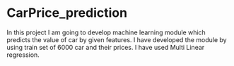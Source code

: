 # CarPrice_prediction
In this project I am going to develop machine learning module which predicts the value of car by given features. 
I have developed the module by using train set of 6000 car and their prices. 
I have used Multi Linear regression.

